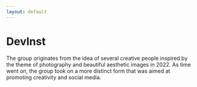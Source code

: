 ```yaml
---
layout: default
---
```


# DevInst
        
The group originates from the idea of several creative people inspired by the theme of photography and beautiful aesthetic images in 2022. As time went on, the group took on a more distinct form that was aimed at promoting creativity and social media.
